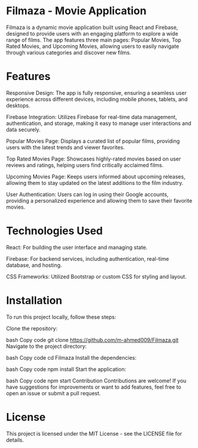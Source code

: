 # Filmaza - Movie Application
Filmaza is a dynamic movie application built using React and Firebase, designed to provide users with an engaging platform to explore a wide range of films.
The app features three main pages: Popular Movies, Top Rated Movies, and Upcoming Movies, allowing users to easily navigate through various categories and discover new films.

# Features
Responsive Design: The app is fully responsive, ensuring a seamless user experience across different devices, including mobile phones, tablets, and desktops.

Firebase Integration: Utilizes Firebase for real-time data management, authentication, and storage, making it easy to manage user interactions and data securely.

Popular Movies Page: Displays a curated list of popular films, providing users with the latest trends and viewer favorites.

Top Rated Movies Page: Showcases highly-rated movies based on user reviews and ratings, helping users find critically acclaimed films.

Upcoming Movies Page: Keeps users informed about upcoming releases, allowing them to stay updated on the latest additions to the film industry.

User Authentication: Users can log in using their Google accounts, providing a personalized experience and allowing them to save their favorite movies.

# Technologies Used
React: For building the user interface and managing state.

Firebase: For backend services, including authentication, real-time database, and hosting.

CSS Frameworks: Utilized Bootstrap or custom CSS for styling and layout.

# Installation
To run this project locally, follow these steps:

Clone the repository:

bash
Copy code
git clone https://github.com/m-ahmed009/Filmaza.git
Navigate to the project directory:

bash
Copy code
cd Filmaza
Install the dependencies:

bash
Copy code
npm install
Start the application:

bash
Copy code
npm start
Contribution
Contributions are welcome! If you have suggestions for improvements or want to add features, feel free to open an issue or submit a pull request.

# License
This project is licensed under the MIT License - see the LICENSE file for details.


